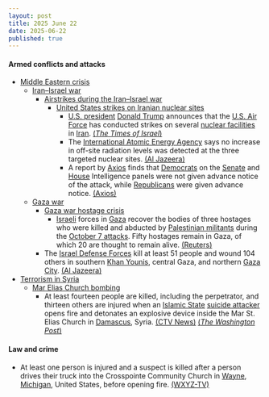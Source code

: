 ```yaml
---
layout: post
title: 2025 June 22
date: 2025-06-22
published: true
---
```



#### Armed conflicts and attacks

* [Middle Eastern crisis](https://en.wikipedia.org/wiki/Middle_Eastern_crisis_%282023-present%29 "Middle Eastern crisis (2023-present)")
  * [Iran–Israel war](https://en.wikipedia.org/wiki/Iran%E2%80%93Israel_war "Iran–Israel war")
    * [Airstrikes during the Iran–Israel war](https://en.wikipedia.org/wiki/List_of_airstrikes_during_the_Iran%E2%80%93Israel_war "List of airstrikes during the Iran–Israel war")
      * [United States strikes on Iranian nuclear sites](https://en.wikipedia.org/wiki/United_States_strikes_on_Iranian_nuclear_sites "United States strikes on Iranian nuclear sites")
        + [U.S. president](https://en.wikipedia.org/wiki/President_of_the_United_States "President of the United States") [Donald Trump](https://en.wikipedia.org/wiki/Donald_Trump "Donald Trump") announces that the [U.S. Air Force](https://en.wikipedia.org/wiki/U.S._Air_Force "U.S. Air Force") has conducted strikes on several [nuclear facilities](https://en.wikipedia.org/wiki/Nuclear_facilities_in_Iran "Nuclear facilities in Iran") in [Iran](https://en.wikipedia.org/wiki/Iran "Iran"). [(*The Times of Israel*)](https://www.timesofisrael.com/liveblog_entry/trump-announces-that-us-has-completed-successful-attack-on-three-iran-nuke-sites/)
        + The [International Atomic Energy Agency](https://en.wikipedia.org/wiki/International_Atomic_Energy_Agency "International Atomic Energy Agency") says no increase in off-site radiation levels was detected at the three targeted nuclear sites. [(Al Jazeera)](https://www.aljazeera.com/news/2025/6/22/us-bombs-irans-nuclear-sites-what-we-know-so-far)
        + A report by [Axios](https://en.wikipedia.org/wiki/Axios_%28website%29 "Axios (website)") finds that [Democrats](https://en.wikipedia.org/wiki/Democratic_Party_%28United_States%29 "Democratic Party (United States)") on the [Senate](https://en.wikipedia.org/wiki/United_States_Senate_Select_Committee_on_Intelligence "United States Senate Select Committee on Intelligence") and [House](https://en.wikipedia.org/wiki/United_States_House_Permanent_Select_Committee_on_Intelligence "United States House Permanent Select Committee on Intelligence") Intelligence panels were not given advance notice of the attack, while [Republicans](https://en.wikipedia.org/wiki/Republican_Party_%28United_States%29 "Republican Party (United States)") were given advance notice. [(Axios)](https://www.axios.com/2025/06/22/democrats-trump-iran-nuclear-facilities)
  * [Gaza war](https://en.wikipedia.org/wiki/Gaza_war "Gaza war")
    * [Gaza war hostage crisis](https://en.wikipedia.org/wiki/Gaza_war_hostage_crisis "Gaza war hostage crisis")
      * [Israeli](https://en.wikipedia.org/wiki/Israel "Israel") forces in [Gaza](https://en.wikipedia.org/wiki/Gaza_Strip "Gaza Strip") recover the bodies of three hostages who were killed and abducted by [Palestinian militants](https://en.wikipedia.org/wiki/Palestinian_militant "Palestinian militant") during the [October 7 attacks](https://en.wikipedia.org/wiki/October_7_attacks "October 7 attacks"). Fifty hostages remain in Gaza, of which 20 are thought to remain alive. [(Reuters)](https://www.reuters.com/world/middle-east/israeli-forces-recover-bodies-three-hostages-gaza-2025-06-22/)
    * The [Israel Defense Forces](https://en.wikipedia.org/wiki/Israel_Defense_Forces "Israel Defense Forces") kill at least 51 people and wound 104 others in southern [Khan Younis](https://en.wikipedia.org/wiki/Khan_Younis "Khan Younis"), central Gaza, and northern [Gaza City](https://en.wikipedia.org/wiki/Gaza_City "Gaza City"). [(Al Jazeera)](https://aje.io/819lk2?update=3792152)
* [Terrorism in Syria](https://en.wikipedia.org/wiki/Terrorism_in_Syria "Terrorism in Syria")
  * [Mar Elias Church bombing](https://en.wikipedia.org/wiki/Mar_Elias_Church_bombing "Mar Elias Church bombing")
    * At least fourteen people are killed, including the perpetrator, and thirteen others are injured when an [Islamic State](https://en.wikipedia.org/wiki/Islamic_State "Islamic State") [suicide attacker](https://en.wikipedia.org/wiki/Suicide_attack "Suicide attack") opens fire and detonates an explosive device inside the Mar St. Elias Church in [Damascus](https://en.wikipedia.org/wiki/Damascus "Damascus"), Syria. [(CTV News)](https://www.ctvnews.ca/world/article/suicide-bomber-strikes-syrian-church-near-damascus-during-mass/) [(*The Washington Post*)](https://www.washingtonpost.com/world/2025/06/22/syria-church-attack-damascus-mass/55765d8a-4f88-11f0-baaa-ba1025f321a8_story.html)

#### Law and crime

* At least one person is injured and a suspect is killed after a person drives their truck into the Crosspointe Community Church in [Wayne](https://en.wikipedia.org/wiki/Wayne%2C_Michigan "Wayne, Michigan"), [Michigan](https://en.wikipedia.org/wiki/Michigan "Michigan"), United States, before opening fire. [(WXYZ-TV)](https://www.wxyz.com/news/active-shooter-shot-killed-by-wayne-church-security-guard-multiple-people-injured)
